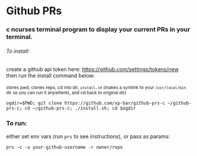 # Github PRs
### c ncurses terminal program to display your current PRs in your terminal.

###### To install:
create a github api token here: https://github.com/settings/tokens/new<br>
then run the install command below:<br>
<br>
<sub>
stores pwd; clones repo, cd into dir, `install.sh` (makes a symlink to your `/usr/local/bin` dir so you can run it anywhere), and cd back to original dir)
</sub>
<br>
```
ogdir=$PWD; git clone https://github.com/xp-bar/github-prs-c ~/github-prs-c; cd ~/github-prs-c; ./install.sh; cd $ogdir
```

### To run:
either set env vars (run `prs` to see instructions), or pass as params:
<br>
```
prs -c -u your-github-username -r owner/repo
```
<br>
